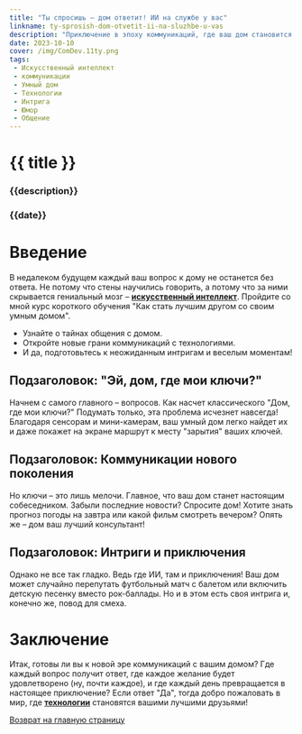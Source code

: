 ```yaml
---
title: "Ты спросишь – дом ответит! ИИ на службе у вас"
linkname: ty-sprosish-dom-otvetit-ii-na-sluzhbe-u-vas
description: "Приключение в эпоху коммуникаций, где ваш дом становится вашим самым общительным другом, благодаря ИИ."
date: 2023-10-10
cover: /img/ComDev.11ty.png
tags: 
 - Искусственный интеллект
 - коммуникации
 - Умный дом
 - Технологии
 - Интрига
 - Юмор
 - Общение
---
```


# {{ title }}
### {{description}}
### {{date}}

# Введение
В недалеком будущем каждый ваш вопрос к дому не останется без ответа. Не потому что стены научились говорить, а потому что за ними скрывается гениальный мозг – **[искусственный интеллект](/)**. Пройдите со мной курс короткого обучения "Как стать лучшим другом со своим умным домом".

* Узнайте о тайнах общения с домом.
* Откройте новые грани коммуникаций с технологиями.
* И да, подготовьтесь к неожиданным интригам и веселым моментам!

## Подзаголовок: "Эй, дом, где мои ключи?"
Начнем с самого главного – вопросов. Как насчет классического "Дом, где мои ключи?" Подумать только, эта проблема исчезнет навсегда! Благодаря сенсорам и мини-камерам, ваш умный дом легко найдет их и даже покажет на экране маршрут к месту "зарытия" ваших ключей.

## Подзаголовок: Коммуникации нового поколения
Но ключи – это лишь мелочи. Главное, что ваш дом станет настоящим собеседником. Забыли последние новости? Спросите дом! Хотите знать прогноз погоды на завтра или какой фильм смотреть вечером? Опять же – дом ваш лучший консультант!

## Подзаголовок: Интриги и приключения
Однако не все так гладко. Ведь где ИИ, там и приключения! Ваш дом может случайно перепутать футбольный матч с балетом или включить детскую песенку вместо рок-баллады. Но и в этом есть своя интрига и, конечно же, повод для смеха.

# Заключение
Итак, готовы ли вы к новой эре коммуникаций с вашим домом? Где каждый вопрос получит ответ, где каждое желание будет удовлетворено (ну, почти каждое), и где каждый день превращается в настоящее приключение? Если ответ "Да", тогда добро пожаловать в мир, где **[технологии](/)** становятся вашими лучшими друзьями!

[Возврат на главную страницу](/)